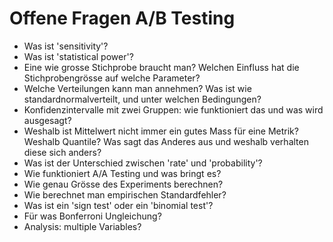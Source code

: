 # Offene Fragen A/B Testing

- Was ist 'sensitivity'?
- Was ist 'statistical power'?
- Eine wie grosse Stichprobe braucht man? Welchen Einfluss hat die Stichprobengrösse auf welche Parameter?
- Welche Verteilungen kann man annehmen? Was ist wie standardnormalverteilt, und unter welchen Bedingungen?
- Konfidenzintervalle mit zwei Gruppen: wie funktioniert das und was wird ausgesagt?
- Weshalb ist Mittelwert nicht immer ein gutes Mass für eine Metrik? Weshalb Quantile? Was sagt das Anderes aus und weshalb verhalten diese sich anders?
- Was ist der Unterschied zwischen 'rate' und 'probability'?
- Wie funktioniert A/A Testing und was bringt es?
- Wie genau Grösse des Experiments berechnen?
- Wie berechnet man empirischen Standardfehler?
- Was ist ein 'sign test' oder ein 'binomial test'?
- Für was Bonferroni Ungleichung?
- Analysis: multiple Variables?